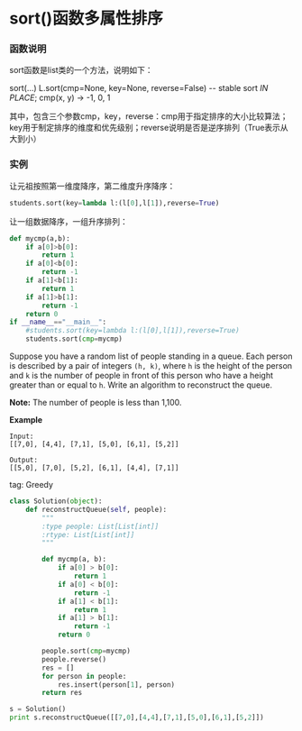 # sort()函数多属性排序

### 函数说明

sort函数是list类的一个方法，说明如下：

sort(...)
L.sort(cmp=None, key=None, reverse=False) -- stable sort *IN PLACE*;
cmp(x, y) -> -1, 0, 1

其中，包含三个参数cmp，key，reverse：cmp用于指定排序的大小比较算法；key用于制定排序的维度和优先级别；reverse说明是否是逆序排列（True表示从大到小）

### 实例

让元祖按照第一维度降序，第二维度升序降序：

```python
students.sort(key=lambda l:(l[0],l[1]),reverse=True)
```

让一组数据降序，一组升序排列：

```python
def mycmp(a,b):
    if a[0]>b[0]:
        return 1
    if a[0]<b[0]:
        return -1
    if a[1]<b[1]:
        return 1
    if a[1]>b[1]:
        return -1
    return 0
if __name__=="__main__":
    #students.sort(key=lambda l:(l[0],l[1]),reverse=True)
    students.sort(cmp=mycmp)
```



Suppose you have a random list of people standing in a queue. Each person is described by a pair of integers `(h, k)`, where `h` is the height of the person and `k` is the number of people in front of this person who have a height greater than or equal to `h`. Write an algorithm to reconstruct the queue.

**Note:**
The number of people is less than 1,100.

**Example**

```
Input:
[[7,0], [4,4], [7,1], [5,0], [6,1], [5,2]]

Output:
[[5,0], [7,0], [5,2], [6,1], [4,4], [7,1]]
```

tag: Greedy

```python
class Solution(object):
    def reconstructQueue(self, people):
        """
        :type people: List[List[int]]
        :rtype: List[List[int]]
        """

        def mycmp(a, b):
            if a[0] > b[0]:
                return 1
            if a[0] < b[0]:
                return -1
            if a[1] < b[1]:
                return 1
            if a[1] > b[1]:
                return -1
            return 0

        people.sort(cmp=mycmp)
        people.reverse()
        res = []
        for person in people:
            res.insert(person[1], person)
        return res

s = Solution()
print s.reconstructQueue([[7,0],[4,4],[7,1],[5,0],[6,1],[5,2]])
```

